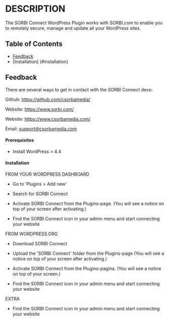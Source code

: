 # DESCRIPTION

The SORBI Connect WordPress Plugin works with SORBI.com to enable you to remotely secure, manage and update all your WordPress sites.

## Table of Contents

- [Feedback](#feedback)
- [Installation] (#installation)

## Feedback

There are several ways to get in contact with the SORBI Connect devs:

Github: <https://github.com/csorbamedia/>

Website: <https://www.sorbi.com/>

Website: <https://www.csorbamedia.com/>

Email: support@csorbamedia.com

#### Prerequisites

 * Install WordPress > 4.4

#### Installation

FROM YOUR WORDPRESS DASHBOARD

 * Go to ‘Plugins > Add new’

 * Search for SORBI Connect

 * Activate SORBI Connect from the Plugins-page. (You will see a notice on top of your screen after activating.)
 
 * Find the SORBI Connect icon in your admin menu and start connecting your website

FROM WORDPRESS.ORG

 * Download SORBI Connect

 * Upload the 'SORBI Connect' folder from the Plugins-page (You will see a notice on top of your screen after activating.)

 * Activate SORBI Connect from the Plugins-pagina. (You will see a notice on top of your screen.)
 
 * Find the SORBI Connect icon in your admin menu and start connecting your website

EXTRA

 * Find the SORBI Connect icon in your admin menu and start connecting your website
